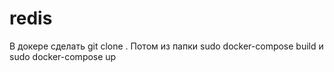 # redis
В докере сделать git clone .
Потом из папки sudo docker-compose build и sudo docker-compose up
